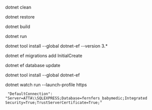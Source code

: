 dotnet clean

dotnet restore

dotnet build

dotnet run

dotnet tool install --global dotnet-ef --version 3.*

dotnet ef migrations add InitialCreate

dotnet ef database update

dotnet tool install --global dotnet-ef

dotnet watch run --launch-profile https

     "DefaultConnection": "Server=ATTA\\SQLEXPRESS;Database=fernfers_babymedic;Integrated Security=True;TrustServerCertificate=True;"